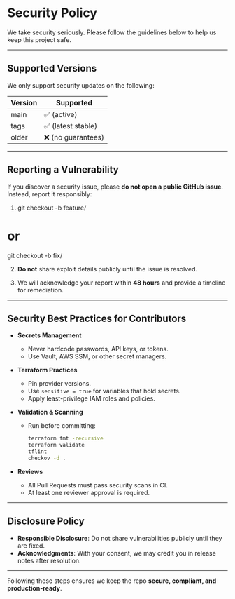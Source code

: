 # Security Policy

We take security seriously. Please follow the guidelines below to help us keep this project safe.

---

## Supported Versions

We only support security updates on the following:

| Version | Supported          |
|---------|--------------------|
| main    | ✅ (active)        |
| tags    | ✅ (latest stable) |
| older   | ❌ (no guarantees) |

---

## Reporting a Vulnerability

If you discover a security issue, please **do not open a public GitHub issue**.  
Instead, report it responsibly:

1. git checkout -b feature/<short-description>
# or
git checkout -b fix/<short-description> 

2. **Do not** share exploit details publicly until the issue is resolved.  

3. We will acknowledge your report within **48 hours** and provide a timeline for remediation.

---

## Security Best Practices for Contributors

- **Secrets Management**
  - Never hardcode passwords, API keys, or tokens.
  - Use Vault, AWS SSM, or other secret managers.

- **Terraform Practices**
  - Pin provider versions.
  - Use `sensitive = true` for variables that hold secrets.
  - Apply least-privilege IAM roles and policies.

- **Validation & Scanning**
  - Run before committing:
    ```bash
    terraform fmt -recursive
    terraform validate
    tflint
    checkov -d .
    ```

- **Reviews**
  - All Pull Requests must pass security scans in CI.
  - At least one reviewer approval is required.

---

## Disclosure Policy

- **Responsible Disclosure**: Do not share vulnerabilities publicly until they are fixed.  
- **Acknowledgments**: With your consent, we may credit you in release notes after resolution.  

---

Following these steps ensures we keep the repo **secure, compliant, and production-ready**.
